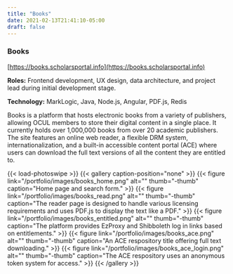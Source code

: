 ```yaml
---
title: "Books"
date: 2021-02-13T21:41:10-05:00
draft: false
---
```


### Books

[https://books.scholarsportal.info](https://books.scholarsportal.info)

**Roles:**
Frontend development, UX design, data architecture, and project lead during initial development stage.

**Technology:**
MarkLogic, Java, Node.js, Angular, PDF.js, Redis

Books is a platform that hosts electronic books from a variety of publishers, allowing OCUL members to store their digital content in a single place. It currently holds over 1,000,000 books from over 20 academic publishers. The site features an online web reader, a flexible DRM system, internationalization, and a built-in accessible content portal (ACE) where users can download the full text versions of all the content they are entitled to.

{{< load-photoswipe >}}
{{< gallery caption-position="none" >}}
{{< figure link="/portfolio/images/books_home.png" alt="" thumb="-thumb" caption="Home page and search form." >}}
{{< figure link="/portfolio/images/books_read.png" alt="" thumb="-thumb" caption="The reader page is designed to handle various licensing requirements and uses PDF.js to display the text like a PDF." >}}
{{< figure link="/portfolio/images/books_entitled.png" alt="" thumb="-thumb" caption="The platform provides EzProxy and Shibboleth log in links based on entitlements." >}}
{{< figure link="/portfolio/images/books_ace.png" alt="" thumb="-thumb" caption="An ACE respository title offering full text downloading." >}}
{{< figure link="/portfolio/images/books_ace_login.png" alt="" thumb="-thumb" caption="The ACE respository uses an anonymous token system for access." >}}
{{< /gallery >}}

